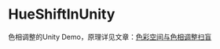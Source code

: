 # HueShiftInUnity

色相调整的Unity Demo，原理详见文章：[色彩空间与色相调整扫盲](https://wuzhiwei.net/colorspace_and_hueshift/)
